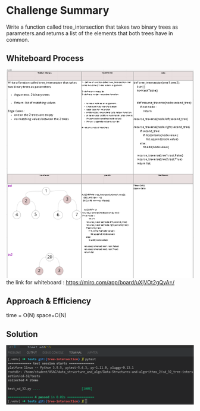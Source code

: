


# Challenge Summary
<!-- Description of the challenge -->
Write a function called tree_intersection that takes two binary trees as parameters.and returns a list of the elements that both trees have in common.

## Whiteboard Process
<!-- Embedded whiteboard image --->

![](32_fixx.PNG)
the link for whiteboard :
 https://miro.com/app/board/uXjVOt2gQyA=/ 

## Approach & Efficiency
time = O(N)
space=O(N)

## Solution

![](fix_32ll.PNG)